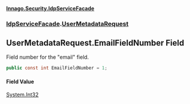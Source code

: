#### [Innago\.Security\.IdpServiceFacade](../../index.md 'index')
### [IdpServiceFacade](../index.md 'IdpServiceFacade').[UserMetadataRequest](index.md 'IdpServiceFacade\.UserMetadataRequest')

## UserMetadataRequest\.EmailFieldNumber Field

Field number for the "email" field\.

```csharp
public const int EmailFieldNumber = 1;
```

#### Field Value
[System\.Int32](https://learn.microsoft.com/en-us/dotnet/api/system.int32 'System\.Int32')
